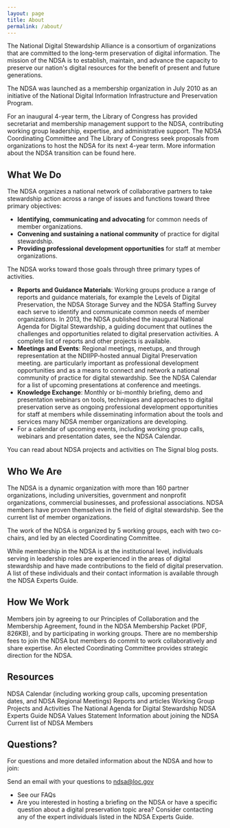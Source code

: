 ```yaml
---
layout: page
title: About
permalink: /about/
---
```


The National Digital Stewardship Alliance is a consortium of organizations that are committed to the long-term preservation of digital information. The mission of the NDSA is to establish, maintain, and advance the capacity to preserve our nation's digital resources for the benefit of present and future generations.

The NDSA was launched as a membership organization in July 2010 as an initiative of the National Digital Information Infrastructure and Preservation Program.

For an inaugural 4-year term, the Library of Congress has provided secretariat and membership management support to  the NDSA, contributing working group  leadership, expertise, and administrative support. The NDSA Coordinating Committee and The Library of Congress seek proposals from organizations to host the NDSA for its next 4-year term. More information about the NDSA transition can be found here.

## What We Do
The NDSA organizes a national network of collaborative partners to take stewardship action across a range of issues and functions toward three primary objectives:

- **Identifying, communicating and advocating** for common needs of member organizations.
- **Convening and sustaining a national community** of practice for digital stewardship.
- **Providing professional development opportunities** for staff at member organizations.

The NDSA works toward those goals through three primary types of activities.

- **Reports and Guidance Materials**: Working groups produce a range of reports and guidance materials, for example the Levels of Digital Preservation, the NDSA Storage Survey and the NDSA Staffing Survey each serve to identify and communicate common needs of member organizations. In 2013, the NDSA published the inaugural National Agenda for Digital Stewardship, a guiding document that outlines the challenges and opportunities related to digital preservation activities. A complete list of reports and other projects is available.
- **Meetings and Events**: Regional meetings, meetups, and through representation at the NDIIPP-hosted annual Digital Preservation meeting. are particularly important as professional development opportunities and as a means to connect and network a national community of practice for digital stewardship. See the NDSA Calendar for a list of upcoming presentations at conference and meetings.
- **Knowledge Exchange**:  Monthly or bi-monthly briefing, demo and presentation webinars on tools, techniques and approaches to digital preservation serve as ongoing professional development opportunities for staff at members while disseminating information about the tools and services many NDSA member organizations are developing.
- For a calendar of upcoming events, including working group calls, webinars and presentation dates, see the NDSA Calendar.

You can read about NDSA projects and activities on The Signal blog posts.

## Who We Are
The NDSA is a dynamic organization with more than 160 partner organizations, including universities, government and nonprofit organizations, commercial businesses, and professional associations. NDSA members have proven themselves in the field of digital stewardship. See the current list of member organizations.

The work of the NDSA is organized by 5 working groups, each with two co-chairs, and led by an elected Coordinating Committee.

While membership in the NDSA is at the institutional level, individuals serving in leadership roles are experienced in the areas of digital stewardship and have made contributions to the field of digital preservation. A list of these individuals and their contact information is available through the NDSA Experts Guide.

## How We Work
Members join by agreeing to our Principles of Collaboration and the Membership Agreement, found in the NDSA Membership Packet (PDF, 826KB), and by participating in working groups. There are no membership fees to join the NDSA but members do commit to work collaboratively and share expertise. An elected Coordinating Committee provides strategic direction for the NDSA.

## Resources
NDSA Calendar (including working group calls, upcoming presentation dates, and NDSA Regional Meetings) Reports and articles Working Group Projects and Activities The National Agenda for Digital Stewardship NDSA Experts Guide NDSA Values Statement Information about joining the NDSA Current list of NDSA Members

## Questions?
For questions and more detailed information about the NDSA and how to join:

Send an email with your questions to ndsa@loc.gov

- See our FAQs
- Are you interested in hosting a briefing on the NDSA or have a specific question about a digital preservation topic area? Consider contacting any of the expert individuals listed in the NDSA Experts Guide.
